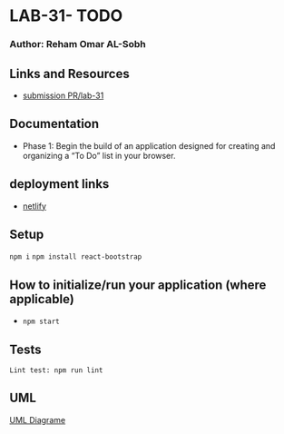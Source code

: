 # LAB-31- TODO
### Author: Reham Omar AL-Sobh

 ## Links and Resources

 - [submission PR/lab-31](https://github.com/Reham-401-advanced-javascript/todo/pull/1)

## Documentation
- Phase 1: Begin the build of an application designed for creating and organizing a “To Do” list in your browser.

## deployment links
 - [netlify]( https://objective-bhaskara-045492.netlify.app/)


## Setup
 `npm i`
 `npm install react-bootstrap   `


## How to initialize/run your application (where applicable)
   * `npm start`

## Tests
 `Lint test: npm run lint`
## UML

[UML Diagrame ](assest/lab31.jpg)
